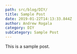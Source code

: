 ```yaml
---
path: src/blog/DIY/
title: Sample Post
date: 2019-01-22T14:13:33.844Z
author: Andrew Rogala
category: DIY
subCategory: Sample Post
---
```

This is a sample post.
